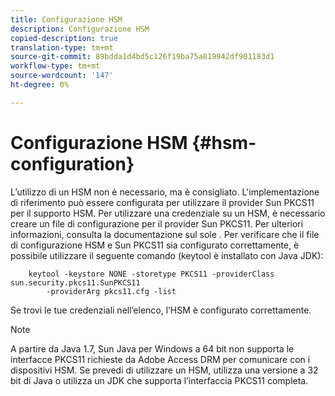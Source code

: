 ```yaml
---
title: Configurazione HSM
description: Configurazione HSM
copied-description: true
translation-type: tm+mt
source-git-commit: 89bdda1d4bd5c126f19ba75a819942df901183d1
workflow-type: tm+mt
source-wordcount: '147'
ht-degree: 0%

---
```



# Configurazione HSM {#hsm-configuration}

L’utilizzo di un HSM non è necessario, ma è consigliato. L&#39;implementazione di riferimento può essere configurata per utilizzare il provider Sun PKCS11 per il supporto HSM. Per utilizzare una credenziale su un HSM, è necessario creare un file di configurazione per il provider Sun PKCS11. Per ulteriori informazioni, consulta la documentazione sul sole . Per verificare che il file di configurazione HSM e Sun PKCS11 sia configurato correttamente, è possibile utilizzare il seguente comando (keytool è installato con Java JDK):

```
    keytool -keystore NONE -storetype PKCS11 -providerClass sun.security.pkcs11.SunPKCS11 
        -providerArg pkcs11.cfg -list
```

Se trovi le tue credenziali nell’elenco, l’HSM è configurato correttamente.

>[!NOTE]
>
>A partire da Java 1.7, Sun Java per Windows a 64 bit non supporta le interfacce PKCS11 richieste da Adobe Access DRM per comunicare con i dispositivi HSM. Se prevedi di utilizzare un HSM, utilizza una versione a 32 bit di Java o utilizza un JDK che supporta l’interfaccia PKCS11 completa.

